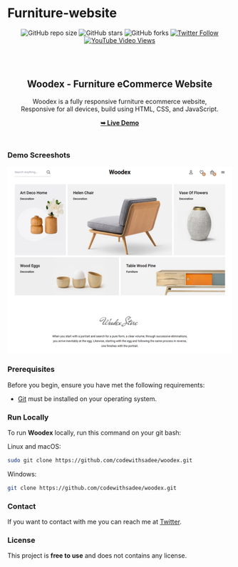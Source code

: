 # Furniture-website


<div align="center">
  
  ![GitHub repo size](https://img.shields.io/github/repo-size/codewithsadee/woodex)
  ![GitHub stars](https://img.shields.io/github/stars/codewithsadee/woodex?style=social)
  ![GitHub forks](https://img.shields.io/github/forks/codewithsadee/woodex?style=social)
[![Twitter Follow](https://img.shields.io/twitter/follow/codewithsadee_?style=social)](https://twitter.com/intent/follow?screen_name=codewithsadee_)
  [![YouTube Video Views](https://img.shields.io/youtube/views/NK8Cif0dAoM?style=social)](https://youtu.be/NK8Cif0dAoM)

  <br />
  <br />

  <h2 align="center">Woodex - Furniture eCommerce Website</h2>

  Woodex is a fully responsive furniture ecommerce website, <br />Responsive for all devices, build using HTML, CSS, and JavaScript.

  <a href="https://codewithsadee.github.io/woodex/"><strong>➥ Live Demo</strong></a>

</div>

<br />

### Demo Screeshots

![Woodex Desktop Demo](./readme-images/desktop.png "Desktop Demo")

### Prerequisites

Before you begin, ensure you have met the following requirements:

* [Git](https://git-scm.com/downloads "Download Git") must be installed on your operating system.

### Run Locally

To run **Woodex** locally, run this command on your git bash:

Linux and macOS:

```bash
sudo git clone https://github.com/codewithsadee/woodex.git
```

Windows:

```bash
git clone https://github.com/codewithsadee/woodex.git
```

### Contact

If you want to contact with me you can reach me at [Twitter](https://www.twitter.com/codewithsadee).

### License

This project is **free to use** and does not contains any license.
